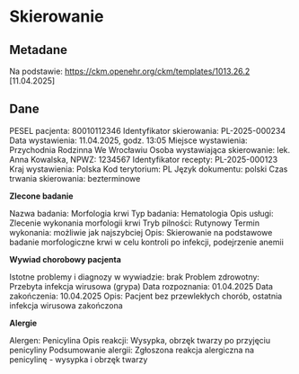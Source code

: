 # Skierowanie

## Metadane

Na podstawie: https://ckm.openehr.org/ckm/templates/1013.26.2 [11.04.2025]

## Dane

PESEL pacjenta: 80010112346
Identyfikator skierowania: PL-2025-000234
Data wystawienia: 11.04.2025, godz. 13:05
Miejsce wystawienia: Przychodnia Rodzinna We Wrocławiu
Osoba wystawiająca skierowanie: lek. Anna Kowalska, NPWZ: 1234567
Identyfikator recepty: PL-2025-000123
Kraj wystawienia: Polska
Kod terytorium: PL
Język dokumentu: polski
Czas trwania skierowania: bezterminowe

**Zlecone badanie**

Nazwa badania: Morfologia krwi
Typ badania: Hematologia
Opis usługi: Zlecenie wykonania morfologii krwi
Tryb pilności: Rutynowy
Termin wykonania: możliwie jak najszybciej
Opis: Skierowanie na podstawowe badanie morfologiczne krwi w celu kontroli po infekcji, podejrzenie anemii

**Wywiad chorobowy pacjenta**

Istotne problemy i diagnozy w wywiadzie: brak
Problem zdrowotny: Przebyta infekcja wirusowa (grypa)
Data rozpoznania: 01.04.2025
Data zakończenia: 10.04.2025
Opis: Pacjent bez przewlekłych chorób, ostatnia infekcja wirusowa zakończona

**Alergie**

Alergen: Penicylina
Opis reakcji: Wysypka, obrzęk twarzy po przyjęciu penicyliny
Podsumowanie alergii: Zgłoszona reakcja alergiczna na penicylinę - wysypka i obrzęk twarzy